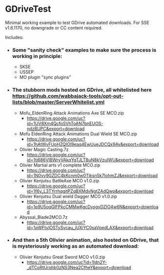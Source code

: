 # GDriveTest
Minimal working example to test GDrive automated downloads. For SSE v1.6.1170, no downgrade or CC content required.

Includes:
* ### Some "sanity check" examples to make sure the process is working in principle:
  * SKSE
  * USSEP
  * MO plugin "sync plugins"
* ### The stubborn mods hosted on GDrive, all whitelisted here https://github.com/wabbajack-tools/opt-out-lists/blob/master/ServerWhitelist.yml
  * Mofu_EldenRing Attack Animations Axe SE MCO.zip
    * https://drive.google.com/uc?id=1UV8Xm4QcfoSVhToAN7bnEUOS-ndzBUPC&export=download
  * Mofu EldenRing Attack Animations Dual Wield SE MCO.zip
    * https://drive.google.com/uc?id=1hAtWvFUoHZQIOI9eaq4EwUueJDCQx9Av&export=download
  * Olivier Magic Casting.7z
    * https://drive.google.com/uc?id=1tj686VIBWryVAkqYqTJLTBuN8kVzuIWU&export=download
  * Olivier Martial arts v1 complete MCO.zip
    * https://drive.google.com/uc?id=1N0vv9GZDC4kKcnm0w0Tiksn5k7IohmZJ&export=download
  * Olivier Kenjutsu BattleAxe MCO v1.0.zip
    * https://drive.google.com/uc?id=1f6y_L3TYrrhqgitPZqBXMdvNgtZAdQwp&export=download
  * Olivier Kenjutsu  Dual wield Dagger MCO v1.0.zip
    * https://drive.google.com/uc?id=1p9U5oqGlFPkcCMMwKgcDysgyDZIO4w6N&export=download
  * Abyssal_Blade2MCO.7z
    * https://drive.google.com/uc?id=1qWFtyIOSTySvcau_jUXiYC0saVpedLAX&export=download
* ### And then a 5th Olivier animation, also hosted on GDrive, that is mysteriously working as an automated download:
  * Olivier Kenjutsu  Great Sword MCO v1.0.zip
    * https://drive.google.com/uc?id=1Idn2Y-_dTCoRtUrohb0zNS3Nea2CfheY&export=download  
